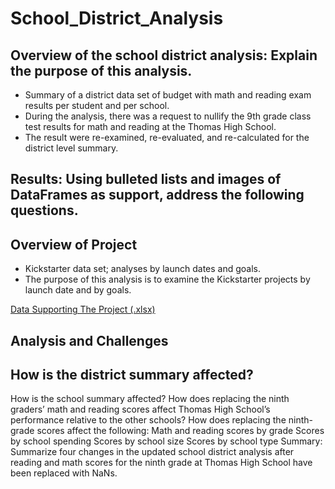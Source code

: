# School_District_Analysis

## Overview of the school district analysis: Explain the purpose of this analysis.
- Summary of a district data set of budget with math and reading exam results per student and per school. 
- During the analysis, there was a request to nullify the 9th grade class test results for math and reading at the Thomas High School. 
- The result were re-examined, re-evaluated, and re-calculated for the district level summary.

## Results: Using bulleted lists and images of DataFrames as support, address the following questions.

## Overview of Project 
 - Kickstarter data set; analyses by launch dates and goals.
 - The purpose of this analysis is to examine the Kickstarter projects by launch date and by goals. 
 
 [Data Supporting The Project (.xlsx)](/../main/Kickstarter_Challenge.xlsx)


## Analysis and Challenges

## How is the district summary affected?
How is the school summary affected?
How does replacing the ninth graders’ math and reading scores affect Thomas High School’s performance relative to the other schools?
How does replacing the ninth-grade scores affect the following:
Math and reading scores by grade
Scores by school spending
Scores by school size
Scores by school type
Summary: Summarize four changes in the updated school district analysis after reading and math scores for the ninth grade at Thomas High School have been replaced with NaNs.
